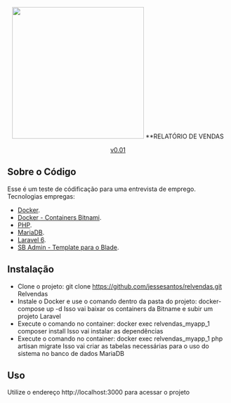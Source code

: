 <p align="center"><img src="https://res.cloudinary.com/dtfbvvkyp/image/upload/v1566331377/laravel-logolockup-cmyk-red.svg" width="300"> **RELATÓRIO DE VENDAS</p>

<p align="center">
<a href="#">v0.01</a>
</p>

## Sobre o Código

Esse é um teste de códificação para uma entrevista de emprego.
Tecnologias empregas:

- [Docker](https://docs.docker.com).
- [Docker - Containers Bitnami](https://bitnami.com/stacks/containers).
- [PHP](https://laravel.com/docs/container).
- [MariaDB](https://mariadb.org).
- [Laravel 6](https://laravel.com/docs/6.x/).
- [SB Admin - Template para o Blade](https://startbootstrap.com/templates/sb-admin/).

## Instalação

 - Clone o projeto: git clone https://github.com/jessesantos/relvendas.git Relvendas
 - Instale o Docker e use o comando dentro da pasta do projeto: docker-compose up -d
    Isso vai baixar os containers da Bitname e subir um projeto Laravel
 - Execute o comando no container: docker exec relvendas_myapp_1 composer install
    Isso vai instalar as dependências
 - Execute o comando no container: docker exec relvendas_myapp_1 php artisan migrate
    Isso vai criar as tabelas necessárias para o uso do sistema no banco de dados MariaDB

## Uso

Utilize o endereço http://localhost:3000 para acessar o projeto